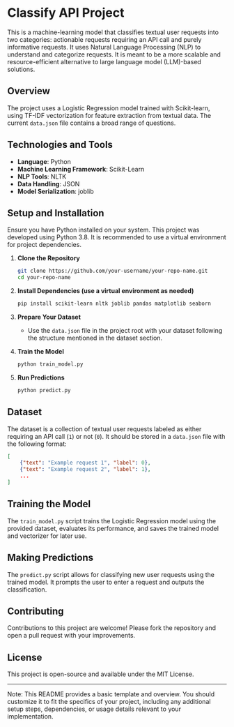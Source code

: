# Classify API Project

This is a machine-learning model that classifies textual user requests into two categories: actionable requests requiring an API call and purely informative requests. It uses Natural Language Processing (NLP) to understand and categorize requests. It is meant to be a more scalable and resource-efficient alternative to large language model (LLM)-based solutions.

## Overview

The project uses a Logistic Regression model trained with Scikit-learn, using TF-IDF vectorization for feature extraction from textual data. The current `data.json` file contains a broad range of questions.

## Technologies and Tools

- **Language**: Python
- **Machine Learning Framework**: Scikit-Learn
- **NLP Tools**: NLTK
- **Data Handling**: JSON
- **Model Serialization**: joblib

## Setup and Installation

Ensure you have Python installed on your system. This project was developed using Python 3.8. It is recommended to use a virtual environment for project dependencies.

1. **Clone the Repository**
    ```bash
    git clone https://github.com/your-username/your-repo-name.git
    cd your-repo-name
    ```

2. **Install Dependencies (use a virtual environment as needed)**
    ```bash
    pip install scikit-learn nltk joblib pandas matplotlib seaborn
    ```

3. **Prepare Your Dataset**
   - Use the `data.json` file in the project root with your dataset following the structure mentioned in the dataset section.

4. **Train the Model**
    ```bash
    python train_model.py
    ```

5. **Run Predictions**
    ```bash
    python predict.py
    ```

## Dataset

The dataset is a collection of textual user requests labeled as either requiring an API call (`1`) or not (`0`). It should be stored in a `data.json` file with the following format:

```json
[
    {"text": "Example request 1", "label": 0},
    {"text": "Example request 2", "label": 1},
    ...
]
```

## Training the Model

The `train_model.py` script trains the Logistic Regression model using the provided dataset, evaluates its performance, and saves the trained model and vectorizer for later use.

## Making Predictions

The `predict.py` script allows for classifying new user requests using the trained model. It prompts the user to enter a request and outputs the classification.

## Contributing

Contributions to this project are welcome! Please fork the repository and open a pull request with your improvements.

## License

This project is open-source and available under the MIT License.

---

Note: This README provides a basic template and overview. You should customize it to fit the specifics of your project, including any additional setup steps, dependencies, or usage details relevant to your implementation.
